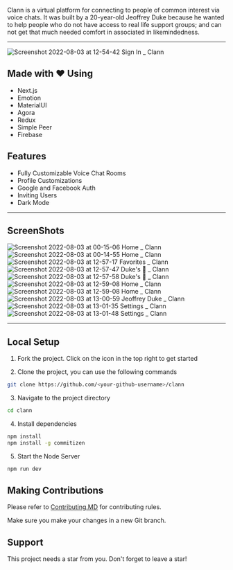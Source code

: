 Clann is a virtual platform for connecting to people of common interest via voice chats. It was built by a 20-year-old Jeoffrey Duke because he wanted to help people who do not have access to real life support groups; and can not get that much needed comfort in associated in likemindedness.

---

![Screenshot 2022-08-03 at 12-54-42 Sign In _ Clann](https://user-images.githubusercontent.com/85391775/182603365-77f1d059-fada-4510-80a3-3049bd9e7851.png)

## Made with ❤️ Using

-   Next.js
-   Emotion
-   MaterialUI
-   Agora
-   Redux
-   Simple Peer
-   Firebase

## Features

-   Fully Customizable Voice Chat Rooms
-   Profile Customizations
-   Google and Facebook Auth
-   Inviting Users
-   Dark Mode

---

## ScreenShots

![Screenshot 2022-08-03 at 00-15-06 Home _ Clann](https://user-images.githubusercontent.com/85391775/182605188-9c2d78a8-ff48-4ab1-9a15-97a6e7ba7319.png)
![Screenshot 2022-08-03 at 00-14-55 Home _ Clann](https://user-images.githubusercontent.com/85391775/182604334-d9b2c120-fedf-4914-85ee-cf64f58af1b9.png)
![Screenshot 2022-08-03 at 12-57-17 Favorites _ Clann](https://user-images.githubusercontent.com/85391775/182604463-b9cc407e-18d8-4f91-be95-309c35f38fb1.png)
![Screenshot 2022-08-03 at 12-57-47 Duke's 💞 _ Clann](https://user-images.githubusercontent.com/85391775/182604499-8ef8012a-d611-4940-a7a1-59e0f0a19cc3.png)
![Screenshot 2022-08-03 at 12-57-58 Duke's 💞 _ Clann](https://user-images.githubusercontent.com/85391775/182604571-92ea2d31-d1ef-46a0-a9b4-9f20880e244c.png)
![Screenshot 2022-08-03 at 12-59-08 Home _ Clann](https://user-images.githubusercontent.com/85391775/182604596-0861bc9c-9a66-40d5-8717-ba828ca0affb.png)
![Screenshot 2022-08-03 at 12-59-08 Home _ Clann](https://user-images.githubusercontent.com/85391775/182604610-af3110aa-adc4-4877-ab91-0c1d38759294.png)
![Screenshot 2022-08-03 at 13-00-59 Jeoffrey Duke _ Clann](https://user-images.githubusercontent.com/85391775/182604713-798e3cff-17c3-47f7-a09c-dce6c784e4d0.png)
![Screenshot 2022-08-03 at 13-01-35 Settings _ Clann](https://user-images.githubusercontent.com/85391775/182604731-271199de-c9a1-47a0-965c-c65c0cab7949.png)
![Screenshot 2022-08-03 at 13-01-48 Settings _ Clann](https://user-images.githubusercontent.com/85391775/182604743-8b5bcccb-a9fa-4384-97e3-6c7d37fb4bf4.png)

---

## Local Setup

1. Fork the project. Click on the icon in the top right to get started

2. Clone the project, you can use the following commands

```bash
git clone https://github.com/<your-github-username>/clann
```

3. Navigate to the project directory

```bash
cd clann
```

4. Install dependencies

```bash
npm install
npm install -g commitizen
```

5. Start the Node Server

```bash
npm run dev
```

## Making Contributions

Please refer to [Contributing.MD]("./Contributing.MD") for contributing rules.

Make sure you make your changes in a new Git branch.

## Support

This project needs a star️ from you. Don't forget to leave a star!
